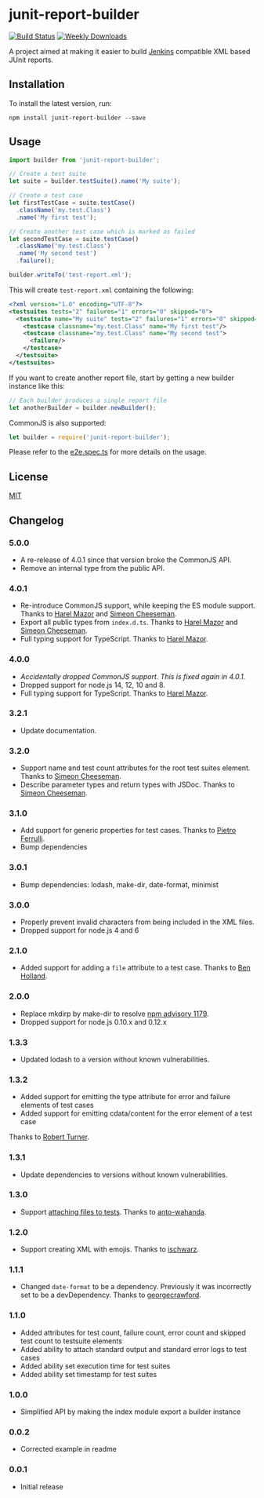 # junit-report-builder

[![Build Status](https://github.com/davidparsson/junit-report-builder/workflows/CI/badge.svg)](https://github.com/davidparsson/junit-report-builder/actions?query=workflow%3ACI)
[![Weekly Downloads](https://img.shields.io/npm/dw/junit-report-builder.svg)](https://www.npmjs.com/package/junit-report-builder)

A project aimed at making it easier to build [Jenkins](http://jenkins-ci.org/) compatible XML based JUnit reports.

## Installation

To install the latest version, run:

    npm install junit-report-builder --save

## Usage

```JavaScript
import builder from 'junit-report-builder';

// Create a test suite
let suite = builder.testSuite().name('My suite');

// Create a test case
let firstTestCase = suite.testCase()
  .className('my.test.Class')
  .name('My first test');

// Create another test case which is marked as failed
let secondTestCase = suite.testCase()
  .className('my.test.Class')
  .name('My second test')
  .failure();

builder.writeTo('test-report.xml');
```

This will create `test-report.xml` containing the following:

```XML
<?xml version="1.0" encoding="UTF-8"?>
<testsuites tests="2" failures="1" errors="0" skipped="0">
  <testsuite name="My suite" tests="2" failures="1" errors="0" skipped="0">
    <testcase classname="my.test.Class" name="My first test"/>
    <testcase classname="my.test.Class" name="My second test">
      <failure/>
    </testcase>
  </testsuite>
</testsuites>
```

If you want to create another report file, start by getting a new
builder instance like this:

```JavaScript
// Each builder produces a single report file
let anotherBuilder = builder.newBuilder();
```

CommonJS is also supported:

```JavaScript
let builder = require('junit-report-builder');
```

Please refer to the [e2e.spec.ts](spec/e2e.spec.ts) for more details on the usage.

## License

[MIT](LICENSE)

## Changelog

### 5.0.0
-   A re-release of 4.0.1 since that version broke the CommonJS API.
-   Remove an internal type from the public API.

### 4.0.1

-   Re-introduce CommonJS support, while keeping the ES module support. Thanks to [Harel Mazor](https://github.com/HarelM) and [Simeon Cheeseman](https://github.com/SimeonC).
-   Export all public types from `index.d.ts`. Thanks to [Harel Mazor](https://github.com/HarelM) and [Simeon Cheeseman](https://github.com/SimeonC).
-   Full typing support for TypeScript. Thanks to [Harel Mazor](https://github.com/HarelM).

### 4.0.0

-   _Accidentally dropped CommonJS support. This is fixed again in 4.0.1._
-   Dropped support for node.js 14, 12, 10 and 8.
-   Full typing support for TypeScript. Thanks to [Harel Mazor](https://github.com/HarelM).

### 3.2.1

-   Update documentation.

### 3.2.0

-   Support name and test count attributes for the root test suites element. Thanks to [Simeon Cheeseman](https://github.com/SimeonC).
-   Describe parameter types and return types with JSDoc. Thanks to [Simeon Cheeseman](https://github.com/SimeonC).

### 3.1.0

-   Add support for generic properties for test cases. Thanks to [Pietro Ferrulli](https://github.com/Pi-fe).
-   Bump dependencies

### 3.0.1

-   Bump dependencies: lodash, make-dir, date-format, minimist

### 3.0.0

-   Properly prevent invalid characters from being included in the XML files.
-   Dropped support for node.js 4 and 6

### 2.1.0

-   Added support for adding a `file` attribute to a test case. Thanks to [Ben Holland](https://github.com/hollandben).

### 2.0.0

-   Replace mkdirp by make-dir to resolve [npm advisory 1179](https://www.npmjs.com/advisories/1179).
-   Dropped support for node.js 0.10.x and 0.12.x

### 1.3.3

-   Updated lodash to a version without known vulnerabilities.

### 1.3.2

-   Added support for emitting the type attribute for error and failure elements of test cases
-   Added support for emitting cdata/content for the error element of a test case

Thanks to [Robert Turner](https://github.com/rturner-edjuster).

### 1.3.1

-   Update dependencies to versions without known vulnerabilities.

### 1.3.0

-   Support [attaching files to tests](http://kohsuke.org/2012/03/13/attaching-files-to-junit-tests/). Thanks to [anto-wahanda](https://github.com/anto-wahanda).

### 1.2.0

-   Support creating XML with emojis. Thanks to [ischwarz](https://github.com/ischwarz).

### 1.1.1

-   Changed `date-format` to be a dependency. Previously it was incorrectly set to be a devDependency. Thanks to [georgecrawford](https://github.com/georgecrawford).

### 1.1.0

-   Added attributes for test count, failure count, error count and skipped test count to testsuite elements
-   Added ability to attach standard output and standard error logs to test cases
-   Added ability set execution time for test suites
-   Added ability set timestamp for test suites

### 1.0.0

-   Simplified API by making the index module export a builder instance

### 0.0.2

-   Corrected example in readme

### 0.0.1

-   Initial release
